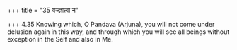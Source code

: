 +++
title = "35 यज्ज्ञात्वा न"

+++
4.35 Knowing which, O Pandava (Arjuna), you will not come under delusion
again in this way, and through which you will see all beings without
exception in the Self and also in Me.
